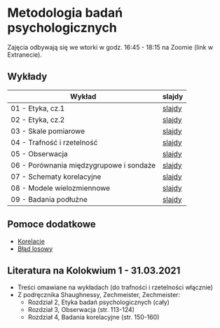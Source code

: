 # Metodologia badań psychologicznych

Zajęcia odbywają się we wtorki w godz. 16:45 - 18:15 na Zoomie (link w Extranecie).

## Wykłady

Wykład | slajdy
------ | --------
01 - Etyka, cz.1 | [slajdy](l01.html)
02 - Etyka, cz.2 | [slajdy](l02.html)
03 - Skale pomiarowe | [slajdy](l03.html)
04 - Trafność i rzetelność | [slajdy](l04.html)
05 - Obserwacja | [slajdy](l05.html)
06 - Porównania międzygrupowe i sondaże | [slajdy](l06.html)
07 - Schematy korelacyjne | [slajdy](l07.html)
08 - Modele wielozmiennowe | [slajdy](l08.html)
09 - Badania podłużne | [slajdy](l09.html)


## Pomoce dodatkowe

- [Korelacje](notebooks/korelacje)
- [Błąd losowy](notebooks/blad_losowy)

## Literatura na Kolokwium 1 - 31.03.2021

- Treści omawiane na wykładach (do trafności i rzetelności włącznie)
- Z podręcznika Shaughnessy, Zechmeister, Zechmeister:
  - Rozdział 2, Etyka badań psychologicznych (cały)
  - Rozdział 3, Obserwacja (str. 113-124)
  - Rozdział 4, Badania korelacyjne (str. 150-160)

<!-- 
02 - Hipotezy, zmienne i inne podstawowe pojęcia | [slajdy](w02.html)
03 - Różnice pomiędzy grupami i korelacje | [slajdy](w03_old.html)
04 - Eksperymenty | [slajdy](w04.html)
05 - Plany badawcze | [slajdy](w05.html)
06 - Etyka w badaniach | [slajdy](w06.html)
07 - Komunikacja w nauce | [slajdy](w07.html) -->

